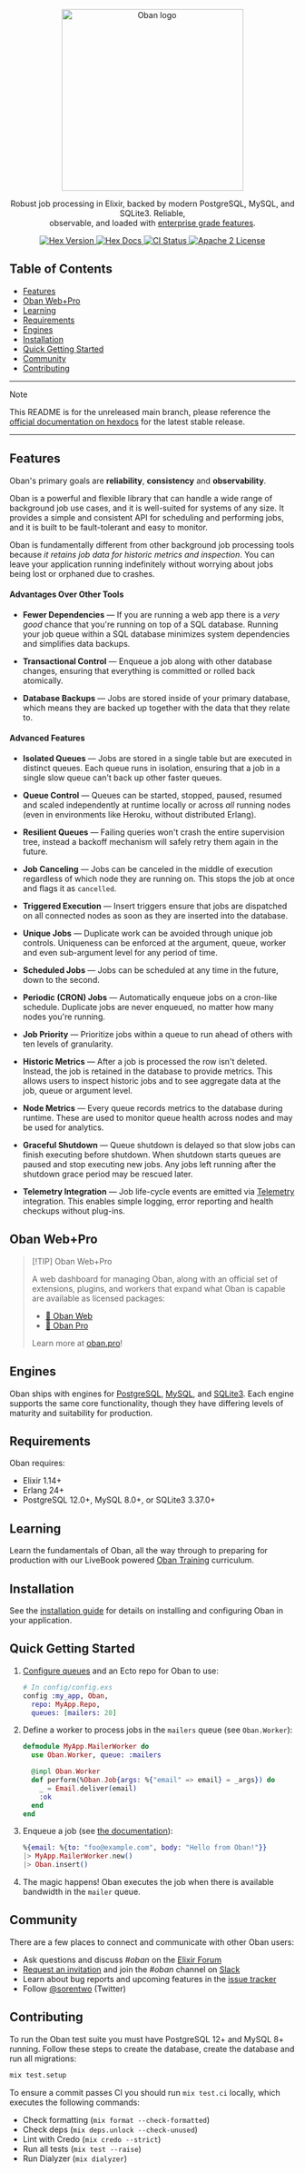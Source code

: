 <p align="center">
  <picture>
    <source media="(prefers-color-scheme: dark)" srcset="https://raw.githubusercontent.com/oban-bg/oban/main/assets/oban-logotype-dark.png">
    <source media="(prefers-color-scheme: light)" srcset="https://raw.githubusercontent.com/oban-bg/oban/main/assets/oban-logotype-light.png">
    <img alt="Oban logo" src="https://raw.githubusercontent.com/oban-bg/oban/main/assets/oban-logotype-light.png" width="320">
  </picture>
</p>

<p align="center">
  Robust job processing in Elixir, backed by modern PostgreSQL, MySQL, and SQLite3.
  Reliable, <br /> observable, and loaded with <a href="#features">enterprise grade features</a>.
</p>

<p align="center">
  <a href="https://hex.pm/packages/oban">
    <img alt="Hex Version" src="https://img.shields.io/hexpm/v/oban.svg">
  </a>

  <a href="https://hexdocs.pm/oban">
    <img alt="Hex Docs" src="http://img.shields.io/badge/hex.pm-docs-green.svg?style=flat">
  </a>

  <a href="https://github.com/oban-bg/oban/actions">
    <img alt="CI Status" src="https://github.com/oban-bg/oban/workflows/ci/badge.svg">
  </a>

  <a href="https://opensource.org/licenses/Apache-2.0">
    <img alt="Apache 2 License" src="https://img.shields.io/hexpm/l/oban">
  </a>
</p>

## Table of Contents

- [Features](#features)
- [Oban Web+Pro](#oban-webpro)
- [Learning](#learning)
- [Requirements](#requirements)
- [Engines](#engines)
- [Installation](#installation)
- [Quick Getting Started](#quick-getting-started)
- [Community](#community)
- [Contributing](#contributing)

---

> [!NOTE]
>
> This README is for the unreleased main branch, please reference the [official documentation on
> hexdocs][hexdoc] for the latest stable release.

[hexdoc]: https://hexdocs.pm/oban/Oban.html

---

## Features

Oban's primary goals are **reliability**, **consistency** and **observability**.

Oban is a powerful and flexible library that can handle a wide range of background job use cases,
and it is well-suited for systems of any size. It provides a simple and consistent API for
scheduling and performing jobs, and it is built to be fault-tolerant and easy to monitor.

Oban is fundamentally different from other background job processing tools because _it retains job
data for historic metrics and inspection_. You can leave your application running indefinitely
without worrying about jobs being lost or orphaned due to crashes.

#### Advantages Over Other Tools

- **Fewer Dependencies** — If you are running a web app there is a _very good_ chance that you're
  running on top of a SQL database. Running your job queue within a SQL database minimizes system
  dependencies and simplifies data backups.

- **Transactional Control** — Enqueue a job along with other database changes, ensuring that
  everything is committed or rolled back atomically.

- **Database Backups** — Jobs are stored inside of your primary database, which means they are
  backed up together with the data that they relate to.

#### Advanced Features

- **Isolated Queues** — Jobs are stored in a single table but are executed in distinct queues.
  Each queue runs in isolation, ensuring that a job in a single slow queue can't back up other
  faster queues.

- **Queue Control** — Queues can be started, stopped, paused, resumed and scaled independently at
  runtime locally or across _all_ running nodes (even in environments like Heroku, without
  distributed Erlang).

- **Resilient Queues** — Failing queries won't crash the entire supervision tree, instead a
  backoff mechanism will safely retry them again in the future.

- **Job Canceling** — Jobs can be canceled in the middle of execution regardless of which node
  they are running on. This stops the job at once and flags it as `cancelled`.

- **Triggered Execution** — Insert triggers ensure that jobs are dispatched on all connected nodes
  as soon as they are inserted into the database.

- **Unique Jobs** — Duplicate work can be avoided through unique job controls. Uniqueness can be
  enforced at the argument, queue, worker and even sub-argument level for any period of time.

- **Scheduled Jobs** — Jobs can be scheduled at any time in the future, down to the second.

- **Periodic (CRON) Jobs** — Automatically enqueue jobs on a cron-like schedule. Duplicate jobs
  are never enqueued, no matter how many nodes you're running.

- **Job Priority** — Prioritize jobs within a queue to run ahead of others with ten levels of
  granularity.

- **Historic Metrics** — After a job is processed the row isn't deleted. Instead, the job is
  retained in the database to provide metrics. This allows users to inspect historic jobs and to
  see aggregate data at the job, queue or argument level.

- **Node Metrics** — Every queue records metrics to the database during runtime. These are used to
  monitor queue health across nodes and may be used for analytics.

- **Graceful Shutdown** — Queue shutdown is delayed so that slow jobs can finish executing before
  shutdown. When shutdown starts queues are paused and stop executing new jobs. Any jobs left
  running after the shutdown grace period may be rescued later.

- **Telemetry Integration** — Job life-cycle events are emitted via [Telemetry][tele] integration.
  This enables simple logging, error reporting and health checkups without plug-ins.

[tele]: https://github.com/beam-telemetry/telemetry

## Oban Web+Pro

> [!TIP] Oban Web+Pro
>
> A web dashboard for managing Oban, along with an official set of extensions, plugins, and
> workers that expand what Oban is capable are available as licensed packages:
> 
> * [🧭 Oban Web](https://oban.pro#oban-web)
> * [🌟 Oban Pro](https://oban.pro#oban-pro)
> 
> Learn more at [oban.pro][pro]!

<!-- MDOC -->

## Engines

Oban ships with engines for [PostgreSQL][postgres], [MySQL][mysql], and [SQLite3][sqlite3]. Each
engine supports the same core functionality, though they have differing levels of maturity and
suitability for production.

[postgres]: https://www.postgresql.org/
[mysql]: https://www.mysql.com/
[sqlite3]: https://www.sqlite.org/

## Requirements

Oban requires:

* Elixir 1.14+
* Erlang 24+
* PostgreSQL 12.0+, MySQL 8.0+, or SQLite3 3.37.0+

## Learning

Learn the fundamentals of Oban, all the way through to preparing for production with our LiveBook
powered [Oban Training](https://github.com/oban-bg/oban_training/) curriculum.

## Installation

See the [installation guide](https://hexdocs.pm/oban/installation.html) for details on installing
and configuring Oban in your application.

## Quick Getting Started

  1. [Configure queues](https://hexdocs.pm/oban/configuration.html) and an Ecto repo for Oban to
     use:

     ```elixir
     # In config/config.exs
     config :my_app, Oban,
       repo: MyApp.Repo,
       queues: [mailers: 20]
     ```

  1. Define a worker to process jobs in the `mailers` queue (see `Oban.Worker`):

     ```elixir
     defmodule MyApp.MailerWorker do
       use Oban.Worker, queue: :mailers

       @impl Oban.Worker
       def perform(%Oban.Job{args: %{"email" => email} = _args}) do
         _ = Email.deliver(email)
         :ok
       end
     end
     ```

  1. Enqueue a job (see [the documentation](https://hexdocs.pm/oban/Oban.Job.html#enqueueing-jobs)):

     ```elixir
     %{email: %{to: "foo@example.com", body: "Hello from Oban!"}}
     |> MyApp.MailerWorker.new()
     |> Oban.insert()
     ```

  1. The magic happens! Oban executes the job when there is available bandwidth in the
     `mailer` queue.

<!-- MDOC -->

## Community

There are a few places to connect and communicate with other Oban users:

- Ask questions and discuss *#oban* on the [Elixir Forum][forum]
- [Request an invitation][invite] and join the *#oban* channel on [Slack][slack]
- Learn about bug reports and upcoming features in the [issue tracker][issues]
- Follow [@sorentwo][twitter] (Twitter)

[invite]: https://elixir-slack.community/
[slack]: https://elixir-lang.slack.com/
[forum]: https://elixirforum.com/
[issues]: https://github.com/sorentwo/oban/issues
[twitter]: https://twitter.com/sorentwo

## Contributing

To run the Oban test suite you must have PostgreSQL 12+ and MySQL 8+ running. Follow these steps
to create the database, create the database and run all migrations:

```bash
mix test.setup
```

To ensure a commit passes CI you should run `mix test.ci` locally, which executes the following
commands:

* Check formatting (`mix format --check-formatted`)
* Check deps (`mix deps.unlock --check-unused`)
* Lint with Credo (`mix credo --strict`)
* Run all tests (`mix test --raise`)
* Run Dialyzer (`mix dialyzer`)


[pro]: https://oban.pro